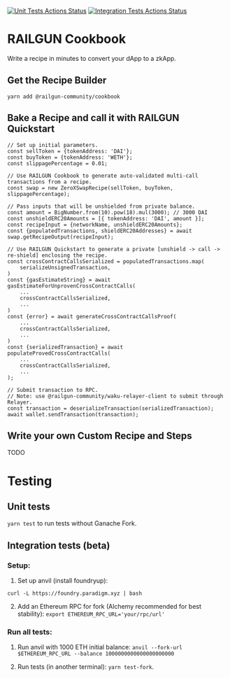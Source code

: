 [![Unit Tests Actions Status](https://github.com/Railgun-Community/cookbook/actions/workflows/unit-tests.yml/badge.svg?branch=main)](https://github.com/Railgun-Community/cookbook/actions)
[![Integration Tests Actions Status](https://github.com/Railgun-Community/cookbook/actions/workflows/integration-tests.yml/badge.svg?branch=main)](https://github.com/Railgun-Community/cookbook/actions)

# RAILGUN Cookbook

Write a recipe in minutes to convert your dApp to a zkApp.

## Get the Recipe Builder

`yarn add @railgun-community/cookbook`

## Bake a Recipe and call it with RAILGUN Quickstart

```
// Set up initial parameters.
const sellToken = {tokenAddress: 'DAI'};
const buyToken = {tokenAddress: 'WETH'};
const slippagePercentage = 0.01;

// Use RAILGUN Cookbook to generate auto-validated multi-call transactions from a recipe.
const swap = new ZeroXSwapRecipe(sellToken, buyToken, slippagePercentage);

// Pass inputs that will be unshielded from private balance.
const amount = BigNumber.from(10).pow(18).mul(3000); // 3000 DAI
const unshieldERC20Amounts = [{ tokenAddress: 'DAI', amount }];
const recipeInput = {networkName, unshieldERC20Amounts};
const {populatedTransactions, shieldERC20Addresses} = await swap.getRecipeOutput(recipeInput);

// Use RAILGUN Quickstart to generate a private [unshield -> call -> re-shield] enclosing the recipe.
const crossContractCallsSerialized = populatedTransactions.map(
    serializeUnsignedTransaction,
)
const {gasEstimateString} = await gasEstimateForUnprovenCrossContractCalls(
    ...
    crossContractCallsSerialized,
    ...
)
const {error} = await generateCrossContractCallsProof(
    ...
    crossContractCallsSerialized,
    ...
)
const {serializedTransaction} = await populateProvedCrossContractCalls(
    ...
    crossContractCallsSerialized,
    ...
);

// Submit transaction to RPC.
// Note: use @railgun-community/waku-relayer-client to submit through Relayer.
const transaction = deserializeTransaction(serializedTransaction);
await wallet.sendTransaction(transaction);
```

## Write your own Custom Recipe and Steps

TODO

# Testing

## Unit tests

`yarn test` to run tests without Ganache Fork.

## Integration tests (beta)

### Setup:

1. Set up anvil (install foundryup):

`curl -L https://foundry.paradigm.xyz | bash`

2. Add an Ethereum RPC for fork (Alchemy recommended for best stability): `export ETHEREUM_RPC_URL='your/rpc/url'`

### Run all tests:

1. Run anvil with 1000 ETH initial balance: `anvil --fork-url $ETHEREUM_RPC_URL --balance 1000000000000000000000`

2. Run tests (in another terminal): `yarn test-fork`.
